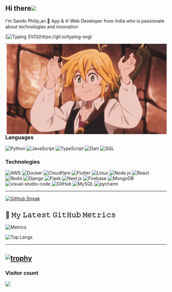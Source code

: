 ## Hi there<img src="https://github.com/TheDudeThatCode/TheDudeThatCode/blob/master/Assets/Hi.gif" width="29px"> 

I'm Sando Philip,an :iphone: App & 🌐 Web Developer from India who is passionate about technologies and innovation


[![Typing SVG](https://readme-typing-svg.demolab.com?font=Roboto&pause=1000&vCenter=true&width=435&lines=Hi%2C;Familiar+with+full+stack+Django%2C+flask;Good+at+python+css+javascript+telegram+bots;Flutter+dev;React+%2CNextjs+%2CNode+js+dev;Full+stack+web+and+native+app+dev;Learning.....)](https://git.io/typing-svg)


<img hight="400" width="500" alt="GIF" align="right" src="assets/208593.gif">


---
### Languages

![Python](https://img.shields.io/badge/-Python-000?&logo=Python)
![JavaScript](https://img.shields.io/badge/-JavaScript-000?&logo=JavaScript)
![TypeScript](https://img.shields.io/badge/-TypeScript-000?&logo=TypeScript)
![Dart](https://img.shields.io/badge/-Dart-000?&logo=Dart&logoColor=blue)
![SQL](https://img.shields.io/badge/-SQL-000?&logo=MySQL)



### Technologies

![AWS](https://img.shields.io/badge/-AWS-000?&logo=Amazon-AWS&logoColor=F90)
![Docker](https://img.shields.io/badge/-Docker-000?&logo=Docker)
![Cloudflare](https://img.shields.io/badge/-Cloudflare-000?&logo=Cloudflare)
![Flutter](https://img.shields.io/badge/-Flutter-000?&logo=Flutter&logoColor=blue)
![Linux](https://img.shields.io/badge/-Linux-000?&logo=Linux)
![Node.js](https://img.shields.io/badge/-Node.js-000?&logo=node.js)
![React](https://img.shields.io/badge/-React-000?&logo=React)
![Redis](https://img.shields.io/badge/-Redis-000?&logo=Redis)
![Django](https://img.shields.io/badge/-Django-000?&logo=Django&logoColor=green)
![Flask](https://img.shields.io/badge/-Flask-000?&logo=Flask&logoColor=red)
![Next.js](https://img.shields.io/badge/-Next.js-000?&logo=Next.js)
![Firebase](https://img.shields.io/badge/-Firebase-000?&logo=Firebase)
![MongoDB](https://img.shields.io/badge/-Mongo-000?&logo=MongoDB)
![visual-studio-code](https://img.shields.io/badge/-VScode-000?&logo=visual-studio-code&logoColor=blue)
![GitHub](https://img.shields.io/badge/-GitHub-000?&logo=github)
![MySQL](https://img.shields.io/badge/-MySQL-000?&logo=mysql)
![pycharm](https://img.shields.io/badge/-Pycharm-000?&logo=pycharm&logoColor=yellow)

---

[![GitHub Streak](https://streak-stats.demolab.com?user=Santo-philip&theme=radical&hide_border=true&date_format=%5BY%20%5DM%20j)](https://git.io/streak-stats)


## 🔔 𝙼𝚢 𝙻𝚊𝚝𝚎𝚜𝚝 𝙶𝚒𝚝𝙷𝚞𝚋 𝙼𝚎𝚝𝚛𝚒𝚌𝚜
![Metrics](https://metrics.lecoq.io/Santo-Philip?template=classic&base.header=0&gists=1&lines=1&config.timezone=kolkata%2FToronto)


![Top Langs](https://github-readme-stats.vercel.app/api/top-langs/?username=Santo-Philip&hide=TeX&layout=compact)


----
[![trophy](https://github-profile-trophy.vercel.app/?username=Santo-Philip&theme=onedark)](https://github.com/ryo-ma/github-profile-trophy)
----


### Visitor count
<img src="https://profile-counter.glitch.me/Santo-Philip/count.svg" />

